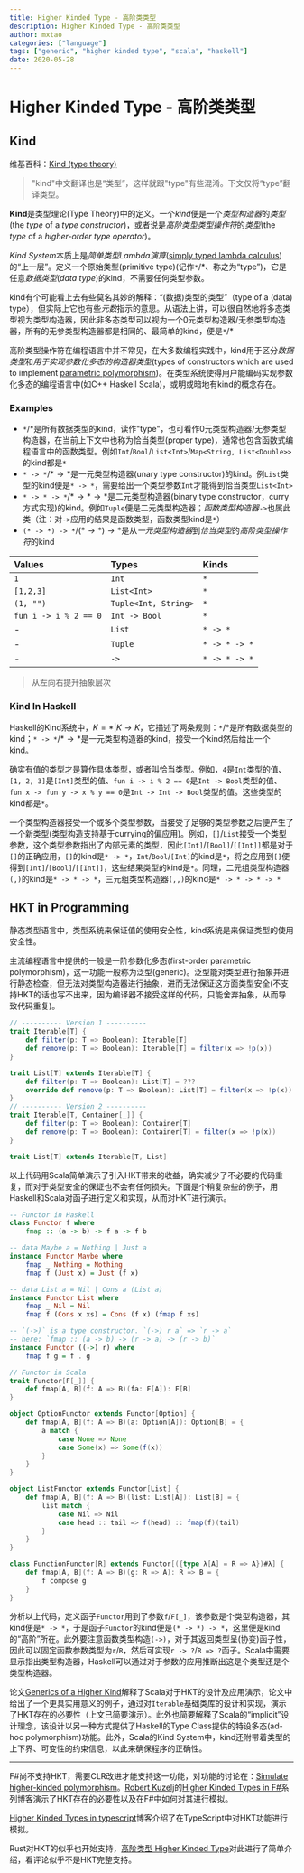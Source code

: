 ```yaml
---
title: Higher Kinded Type - 高阶类类型
description: Higher Kinded Type - 高阶类类型
author: mxtao
categories: ["language"]
tags: ["generic", "higher kinded type", "scala", "haskell"]
date: 2020-05-28
---
```


# Higher Kinded Type - 高阶类类型

## Kind

维基百科：[Kind (type theory)](https://en.wikipedia.org/wiki/Kind_(type_theory))

> "kind"中文翻译也是“类型”，这样就跟"type"有些混淆。下文仅将“type”翻译类型。

**Kind**是类型理论(Type Theory)中的定义。一个*kind*便是一个*类型构造器*的*类型*(the *type* of a *type constructor*)，或者说是*高阶类型类型操作符*的*类型*(the *type* of a *higher-order type operator*)。

*Kind System*本质上是*简单类型Lambda演算*([simply typed lambda calculus](https://en.wikipedia.org/wiki/Simply_typed_lambda_calculus))的“上一层”。定义一个原始类型(primitive type)(记作`*`/$*$、称之为“type”)，它是任意*数据类型*(*data type*)的kind，不需要任何类型参数。

kind有个可能看上去有些莫名其妙的解释：“(数据)类型的类型”（type of a (data) type），但实际上它也有些*元数*指示的意思。从语法上讲，可以很自然地将多态类型视为类型构造器，因此非多态类型可以视为一个0元类型构造器/无参类型构造器，所有的无参类型构造器都是相同的、最简单的kind，便是`*`/$*$

高阶类型操作符在编程语言中并不常见，在大多数编程实践中，kind用于区分*数据类型*和*用于实现参数化多态的构造器类型*(types of constructors which are used to implement [parametric polymorphism](https://en.wikipedia.org/wiki/Parametric_polymorphism))。在类型系统使得用户能编码实现参数化多态的编程语言中(如C++ Haskell Scala)，或明或暗地有kind的概念存在。

### Examples

+ `*`/$*$是所有数据类型的kind，读作"type"，也可看作0元类型构造器/无参类型构造器，在当前上下文中也称为恰当类型(proper type)，通常也包含函数式编程语言中的函数类型。例如`Int`/`Bool`/`List<Int>`/`Map<String, List<Double>>`的kind都是`*`
+ `* -> *`/$* \rightarrow *$是一元类型构造器(unary type constructor)的kind。例`List`类型的kind便是`* -> *`，需要给出一个类型参数`Int`才能得到恰当类型`List<Int>`
+ `* -> * -> *`/$* \rightarrow * \rightarrow *$是二元类型构造器(binary type constructor，curry方式实现)的kind。例如`Tuple`便是二元类型构造器；*函数类型构造器*`->`也属此类（注：对`->`应用的结果是函数类型，函数类型kind是`*`）
+ `(* -> *) -> *`/$(* \rightarrow *) \rightarrow *$是从*一元类型构造器*到*恰当类型*的*高阶类型操作符*的kind

| Values | Types | Kinds |
| :- | :- | :- |
| `1` | `Int` | `*` |
| `[1,2,3]` | `List<Int>` | `*` |
| `(1, "")` | `Tuple<Int, String>` | `*` |
| `fun i -> i % 2 == 0` | `Int -> Bool` | `*` |
| - | `List` | `* -> *` |
| - | `Tuple` | `* -> * -> *` |
| - | `->` | `* -> * -> *` |

> 从左向右提升抽象层次

### Kind In Haskell

Haskell的Kind系统中，$K = * | K \rightarrow K$，它描述了两条规则：`*`/$*$是所有数据类型的kind；`* -> *`/$* \rightarrow *$是一元类型构造器的kind，接受一个kind然后给出一个kind。

确实有值的类型才是算作具体类型，或者叫恰当类型。例如，`4`是`Int`类型的值、`[1, 2, 3]`是`[Int]`类型的值、`fun i -> i % 2 == 0`是`Int -> Bool`类型的值、`fun x -> fun y -> x % y == 0`是`Int -> Int -> Bool`类型的值。这些类型的kind都是`*`。

一个类型构造器接受一个或多个类型参数，当接受了足够的类型参数之后便产生了一个新类型(类型构造支持基于currying的偏应用)。例如，`[]`/`List`接受一个类型参数，这个类型参数指出了内部元素的类型，因此`[Int]`/`[Bool]`/`[[Int]]`都是对于`[]`的正确应用，`[]`的kind是`* -> *`，`Int`/`Bool`/`[Int]`的kind是`*`，将之应用到`[]`便得到`[Int]`/`[Bool]`/`[[Int]]`，这些结果类型的kind是`*`。同理，二元组类型构造器`(,)`的kind是`* -> * -> *`，三元组类型构造器`(,,)`的kind是`* -> * -> * -> *`

## HKT in Programming

静态类型语言中，类型系统来保证值的使用安全性，kind系统是来保证类型的使用安全性。

主流编程语言中提供的一般是一阶参数化多态(first-order parametric polymorphism)，这一功能一般称为泛型(generic)。泛型能对类型进行抽象并进行静态检查，但无法对类型构造器进行抽象，进而无法保证这方面类型安全(不支持HKT的话也写不出来，因为编译器不接受这样的代码，只能舍弃抽象，从而导致代码重复)。

```scala
// ---------- Version 1 ----------
trait Iterable[T] {
    def filter(p: T => Boolean): Iterable[T]
    def remove(p: T => Boolean): Iterable[T] = filter(x => !p(x))
}

trait List[T] extends Iterable[T] {
    def filter(p: T => Boolean): List[T] = ???
    override def remove(p: T => Boolean): List[T] = filter(x => !p(x))
}
// ---------- Version 2 ----------
trait Iterable[T, Container[_]] {
    def filter(p: T => Boolean): Container[T]
    def remove(p: T => Boolean): Container[T] = filter(x => !p(x))
}

trait List[T] extends Iterable[T, List]
```

以上代码用Scala简单演示了引入HKT带来的收益，确实减少了不必要的代码重复，而对于类型安全的保证也不会有任何损失。下面是个稍复杂些的例子，用Haskell和Scala对函子进行定义和实现，从而对HKT进行演示。

```haskell
-- Functor in Haskell
class Functor f where
    fmap :: (a -> b) -> f a -> f b

-- data Maybe a = Nothing | Just a
instance Functor Maybe where
    fmap _ Nothing = Nothing
    fmap f (Just x) = Just (f x)

-- data List a = Nil | Cons a (List a)
instance Functor List where
    fmap _ Nil = Nil
    fmap f (Cons x xs) = Cons (f x) (fmap f xs)

-- `(->)` is a type constructor. `(->) r a` => `r -> a`
-- here: `fmap :: (a -> b) -> (r -> a) -> (r -> b)`
instance Functor ((->) r) where
    fmap f g = f . g
```

```scala
// Functor in Scala
trait Functor[F[_]] {
    def fmap[A, B](f: A => B)(fa: F[A]): F[B]
}

object OptionFunctor extends Functor[Option] {
    def fmap[A, B](f: A => B)(a: Option[A]): Option[B] = {
        a match {
            case None => None
            case Some(x) => Some(f(x))
        }
    }
}

object ListFunctor extends Functor[List] {
    def fmap[A, B](f: A => B)(list: List[A]): List[B] = {
        list match {
            case Nil => Nil
            case head :: tail => f(head) :: fmap(f)(tail)
        }
    }
}

class FunctionFunctor[R] extends Functor[({type λ[A] = R => A})#λ] {
    def fmap[A, B](f: A => B)(g: R => A): R => B = {
        f compose g
    }
}
```

分析以上代码，定义函子`Functor`用到了参数`f`/`F[_]`，该参数是个类型构造器，其kind便是`* -> *`，于是函子`Functor`的kind便是`(* -> *) -> *`，这里便是kind的“高阶”所在。此外要注意函数类型构造`(->)`，对于其返回类型呈(协变)函子性，因此可以固定函数参数类型为`r`/`R`，然后可实现`r -> ?`/`R => ?`函子。Scala中需要显示指出类型构造器，Haskell可以通过对于参数的应用推断出这是个类型还是个类型构造器。

论文[Generics of a Higher Kind](https://adriaanm.github.com/files/higher.pdf)解释了Scala对于HKT的设计及应用演示，论文中给出了一个更具实用意义的例子，通过对`Iterable`基础类库的设计和实现，演示了HKT存在的必要性（上文已简要演示）。此外也简要解释了Scala的“implicit”设计理念，该设计以另一种方式提供了Haskell的Type Class提供的特设多态(ad-hoc polymorphism)功能。此外，Scala的Kind System中，kind还附带着类型的上下界、可变性的约束信息，以此来确保程序的正确性。

---

F#尚不支持HKT，需要CLR改进才能支持这一功能，对功能的讨论在：[Simulate higher-kinded polymorphism](https://github.com/fsharp/fslang-suggestions/issues/175)。[Robert Kuzelj](https://robkuz.github.io/)的[Higher Kinded Types in F#](https://robkuz.github.io/Higher-kinded-types-in-fsharp-Intro-Part-I/)系列博客演示了HKT存在的必要性以及在F#中如何对其进行模拟。

[Higher Kinded Types in typescript](https://www.thesoftwaresimpleton.com/blog/2018/04/14/higher-kinded-types)博客介绍了在TypeScript中对HKT功能进行模拟。

Rust对HKT的似乎也开始支持，[高阶类型 Higher Kinded Type](https://zhuanlan.zhihu.com/p/29021140)对此进行了简单介绍，看评论似乎不是HKT完整支持。
